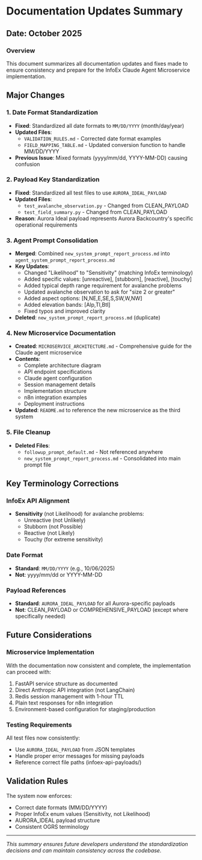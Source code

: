 # Documentation Updates Summary

## Date: October 2025

### Overview
This document summarizes all documentation updates and fixes made to ensure consistency and prepare for the InfoEx Claude Agent Microservice implementation.

## Major Changes

### 1. Date Format Standardization
- **Fixed**: Standardized all date formats to `MM/DD/YYYY` (month/day/year)
- **Updated Files**:
  - `VALIDATION_RULES.md` - Corrected date format examples
  - `FIELD_MAPPING_TABLE.md` - Updated conversion function to handle MM/DD/YYYY
- **Previous Issue**: Mixed formats (yyyy/mm/dd, YYYY-MM-DD) causing confusion

### 2. Payload Key Standardization
- **Fixed**: Standardized all test files to use `AURORA_IDEAL_PAYLOAD`
- **Updated Files**:
  - `test_avalanche_observation.py` - Changed from CLEAN_PAYLOAD
  - `test_field_summary.py` - Changed from CLEAN_PAYLOAD
- **Reason**: Aurora Ideal payload represents Aurora Backcountry's specific operational requirements

### 3. Agent Prompt Consolidation
- **Merged**: Combined `new_system_prompt_report_process.md` into `agent_system_prompt_report_process.md`
- **Key Updates**:
  - Changed "Likelihood" to "Sensitivity" (matching InfoEx terminology)
  - Added specific values: [unreactive], [stubborn], [reactive], [touchy]
  - Added typical depth range requirement for avalanche problems
  - Updated avalanche observation to ask for "size 2 or greater"
  - Added aspect options: [N,NE,E,SE,S,SW,W,NW]
  - Added elevation bands: [Alp,Tl,Btl]
  - Fixed typos and improved clarity
- **Deleted**: `new_system_prompt_report_process.md` (duplicate)

### 4. New Microservice Documentation
- **Created**: `MICROSERVICE_ARCHITECTURE.md` - Comprehensive guide for the Claude agent microservice
- **Contents**:
  - Complete architecture diagram
  - API endpoint specifications
  - Claude agent configuration
  - Session management details
  - Implementation structure
  - n8n integration examples
  - Deployment instructions
- **Updated**: `README.md` to reference the new microservice as the third system

### 5. File Cleanup
- **Deleted Files**:
  - `followup_prompt_default.md` - Not referenced anywhere
  - `new_system_prompt_report_process.md` - Consolidated into main prompt file

## Key Terminology Corrections

### InfoEx API Alignment
- **Sensitivity** (not Likelihood) for avalanche problems:
  - Unreactive (not Unlikely)
  - Stubborn (not Possible) 
  - Reactive (not Likely)
  - Touchy (for extreme sensitivity)

### Date Format
- **Standard**: `MM/DD/YYYY` (e.g., 10/06/2025)
- **Not**: yyyy/mm/dd or YYYY-MM-DD

### Payload References
- **Standard**: `AURORA_IDEAL_PAYLOAD` for all Aurora-specific payloads
- **Not**: CLEAN_PAYLOAD or COMPREHENSIVE_PAYLOAD (except where specifically needed)

## Future Considerations

### Microservice Implementation
With the documentation now consistent and complete, the implementation can proceed with:
1. FastAPI service structure as documented
2. Direct Anthropic API integration (not LangChain)
3. Redis session management with 1-hour TTL
4. Plain text responses for n8n integration
5. Environment-based configuration for staging/production

### Testing Requirements
All test files now consistently:
- Use `AURORA_IDEAL_PAYLOAD` from JSON templates
- Handle proper error messages for missing payloads
- Reference correct file paths (infoex-api-payloads/)

## Validation Rules
The system now enforces:
- Correct date formats (MM/DD/YYYY)
- Proper InfoEx enum values (Sensitivity, not Likelihood)
- AURORA_IDEAL payload structure
- Consistent OGRS terminology

---

*This summary ensures future developers understand the standardization decisions and can maintain consistency across the codebase.*
